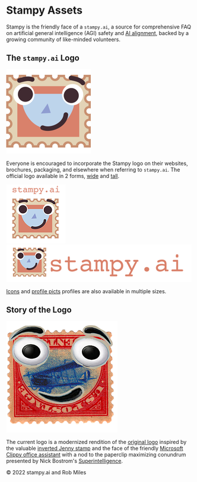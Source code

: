 # Stampy Assets

Stampy is the friendly face of a `stampy.ai`, a source for comprehensive FAQ on artificial general intelligence (AGI) safety and [AI alignment](https://en.wikipedia.org/wiki/AI_alignment), backed by a growing community of like-minded volunteers.

## The `stampy.ai` Logo
![stampy-ai-logo](profile/stampy-profile-228.png)

Everyone is encouraged to incorporate the Stampy logo on their websites, brochures, packaging, and elsewhere when referring to `stampy.ai`. The official logo available in 2 forms, [wide](wide) and [tall](tall). 

![tall](tall/stampy-ai-tall.png)
![wide](wide/stampy-ai-wide.png)

[Icons](favicon) and [profile picts](profile) profiles are also available in multiple sizes.
 

## Story of the Logo
[![original logo](old/stampy-300.png)](old)

The current logo is a modernized rendition of the [original logo](old) inspired by the valuable 
[inverted Jenny stamp](https://en.wikipedia.org/wiki/Inverted_Jenny) 
and the face of the friendly 
[Microsoft Clippy office assistant](https://en.wikipedia.org/wiki/Office_Assistant) with a nod to the paperclip maximizing conundrum presented by Nick Bostrom's [Superintelligence](https://en.wikipedia.org/wiki/Superintelligence:_Paths,_Dangers,_Strategies).

© 2022 stampy.ai and Rob Miles
